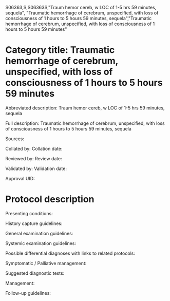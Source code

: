 S06363,S,S06363S,"Traum hemor cereb, w LOC of 1-5 hrs 59 minutes, sequela", "Traumatic hemorrhage of cerebrum, unspecified, with loss of consciousness of 1 hours to 5 hours 59 minutes, sequela","Traumatic hemorrhage of cerebrum, unspecified, with loss of consciousness of 1 hours to 5 hours 59 minutes"
# Category title: Traumatic hemorrhage of cerebrum, unspecified, with loss of consciousness of 1 hours to 5 hours 59 minutes

Abbreviated description: Traum hemor cereb, w LOC of 1-5 hrs 59 minutes, sequela

Full description: Traumatic hemorrhage of cerebrum, unspecified, with loss of consciousness of 1 hours to 5 hours 59 minutes, sequela

Sources:

Collated by:
Collation date:

Reviewed by:
Review date:

Validated by:
Validation date:

Approval UID:

# Protocol description

Presenting conditions:

History capture guidelines:

General examination guidelines:

Systemic examination guidelines:

Possible differential diagnoses with links to related protocols:

Symptomatic / Palliative management:

Suggested diagnostic tests:

Management:

Follow-up guidelines:
